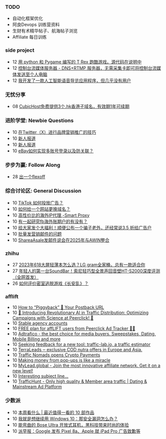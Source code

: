 ### TODO
-  自动化框架优化
-  阿良Devops 训练营资料
-  生财有术精华帖子、航海帖子浏览
-  Affiliate 每日训练

### side project
<!-- sideproject:START -->
-  12 [用 python 和 Pygame 编写的 T Rex 跑酷游戏。源代码在说明中](https://www.youtube.com/watch?v=pZySIXSelCA)
-  12 [控制台流媒体服务器 - DNS+RTMP 服务器，无需采集卡即可将控制台流媒体发送至个人电脑](https://github.com/Aioros/console-streaming-server)
-  12 [我开发了一款人工智能语音导览应用程序，但几乎没有用户](https://www.reddit.com/r/SideProject/comments/18gpp0e/ive_built_an_ai_audio_tour_app_but_have_almost_no/)<!-- sideproject:END -->


### 无忧分享
<!-- ruyo:START -->
-  08 [CubicHost免费提供3个.hk香港子域名，有效期1年可续期](https://51.ruyo.net/18660.html)<!-- ruyo:END -->

### 进阶学堂: Newbie Questions
<!-- advertcn1:START -->
-  10 [在Twitter（X）进行品牌营销推广的技巧](https://www.advertcn.com/thread-114957-1-1.html)
-  10 [新人报道](https://www.advertcn.com/thread-114956-1-1.html)
-  10 [新人报道](https://www.advertcn.com/thread-114955-1-1.html)
-  10 [eBay如何实现多账号登录以及防关联？](https://www.advertcn.com/thread-114952-1-1.html)<!-- advertcn1:END -->

### 步步为赢: Follow Along
<!-- advertcn2:START -->
-  28 [出一个flexoff](https://www.advertcn.com/thread-114847-1-1.html)<!-- advertcn2:END -->

### 综合讨论区: General Discussion
<!-- advertcn3:START -->
-  10 [TikTok 如何投放广告？](https://www.advertcn.com/thread-114963-1-1.html)
-  10 [如何给一个网站更换域名？](https://www.advertcn.com/thread-114961-1-1.html)
-  10 [高性价比的海外IP代理,-Smart Proxy](https://www.advertcn.com/thread-114959-1-1.html)
-  10 [有一起研究fb海外账期户的有没有？](https://www.advertcn.com/thread-114954-1-1.html)
-  10 [给大家发个大福利！顺便公布一个骗子老外，还经常说3.5 折给广告户](https://www.advertcn.com/thread-114953-1-1.html)
-  10 [批量发营销邮件的问题](https://www.advertcn.com/thread-114950-1-1.html)
-  10 [ShareaAsale发邮件说会在2025年与AWIN整合](https://www.advertcn.com/thread-114949-1-1.html)<!-- advertcn3:END -->


### zhihu
<!-- zhihu:START -->
-  27 [2023年618大屏轻薄本怎么选？LG gram全家桶，总有一款适合你](http://zhuanlan.zhihu.com/p/632641888?utm_campaign=rss&utm_medium=rss&utm_source=rss&utm_content=title)
-  27 [年轻人的第一台SoundBar！索尼轻巧型全景声回音壁HT-S2000深度评测（全网首发）](http://zhuanlan.zhihu.com/p/630990296?utm_campaign=rss&utm_medium=rss&utm_source=rss&utm_content=title)
-  26 [如何评价密室逃脱游戏《长安乱》？](http://www.zhihu.com/question/563950552/answer/3045961312?utm_campaign=rss&utm_medium=rss&utm_source=rss&utm_content=title)<!-- zhihu:END -->

### afflift
<!-- afflift:START -->
-  10 [How to “Piggyback” 🐷 Your Postback URL](https://afflift.com/f/threads/how-to-%E2%80%9Cpiggyback%E2%80%9D-%F0%9F%90%B7-your-postback-url.9986/)
-  10 [🚀 Introducing Revolutionary AI in Traffic Distribution: Optimizing Campaigns with Science at Peerclick! 🚀](https://afflift.com/f/threads/%F0%9F%9A%80-introducing-revolutionary-ai-in-traffic-distribution-optimizing-campaigns-with-science-at-peerclick-%F0%9F%9A%80.12347/)
-  10 [Stable agency accounts](https://afflift.com/f/threads/stable-agency-accounts.12994/)
-  10 [FREE plan for affLIFT users from Peerclick Ad Tracker 🎉🔥](https://afflift.com/f/threads/free-plan-for-afflift-users-from-peerclick-ad-tracker-%F0%9F%8E%89%F0%9F%94%A5.12985/)
-  10 [Adtrafico - the best choice for media buyers. Sweepstakes, Dating, Mobile Billing and more](https://afflift.com/f/threads/adtrafico-the-best-choice-for-media-buyers-sweepstakes-dating-mobile-billing-and-more.4312/)
-  10 [Seeking feedback for a new tool: traffic-lab.io, a traffic estimator](https://afflift.com/f/threads/seeking-feedback-for-a-new-tool-traffic-lab-io-a-traffic-estimator.12301/)
-  10 [TerraLeads ‒ exclusive COD nutra offers in Europe and Asia.](https://afflift.com/f/threads/terraleads-%E2%80%92-exclusive-cod-nutra-offers-in-europe-and-asia.3287/)
-  10 [Traffic Nomads opens Crypto Payments](https://afflift.com/f/threads/traffic-nomads-opens-crypto-payments.13102/)
-  10 [Making money from pop-ups is like a miracle](https://afflift.com/f/threads/making-money-from-pop-ups-is-like-a-miracle.13077/)
-  10 [MyLead.global - Join the most innovative affiliate network. Get it on a new level!](https://afflift.com/f/threads/mylead-global-join-the-most-innovative-affiliate-network-get-it-on-a-new-level.2151/)
-  10 [Interesting subject line...](https://afflift.com/f/threads/interesting-subject-line.13097/)
-  10 [TrafficHunt - Only high quality &amp; Member area traffic | Dating &amp; Mainstream Ad Platform](https://afflift.com/f/threads/traffichunt-only-high-quality-member-area-traffic-dating-mainstream-ad-platform.10862/)<!-- afflift:END -->

### 少数派
<!-- sspai:START -->
-  10 [本周看什么 | 最近值得一看的 10 部作品](https://sspai.com/post/88696)
-  10 [我就是想继续用 Windows 10：那安全漏洞怎么办？](https://sspai.com/post/88541)
-  10 [能弯曲的 Bose Ultra 开放式耳机，黑科技带来时尚的体验](https://sspai.com/post/88673)
-  10 [派早报：Google 发布 Pixel 8a、Apple 就 iPad Pro 广告致歉等](https://sspai.com/post/88677)<!-- sspai:END -->
